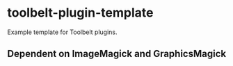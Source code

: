 # toolbelt-plugin-template
Example template for Toolbelt plugins.

## Dependent on ImageMagick and GraphicsMagick
